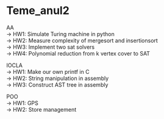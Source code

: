 # Teme_anul2

AA  
  -> HW1: Simulate Turing machine in python  
  -> HW2: Measure complexity of mergesort and insertionsort  
  -> HW3: Implement two sat solvers  
  -> HW4: Polynomial reduction from k vertex cover to SAT  

IOCLA  
  -> HW1: Make our own printf in C  
  -> HW2: String manipulation in assembly  
  -> HW3: Construct AST tree in assembly  
  
POO  
  -> HW1: GPS  
  -> HW2: Store management
